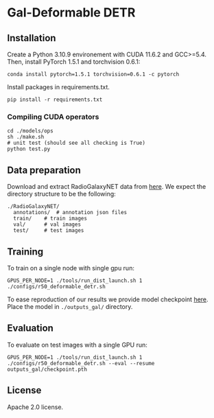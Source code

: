 **Gal-Deformable DETR**
========

## Installation
Create a Python 3.10.9 environement with CUDA 11.6.2 and GCC>=5.4.
Then, install PyTorch 1.5.1 and torchvision 0.6.1:
```
conda install pytorch=1.5.1 torchvision=0.6.1 -c pytorch
```
  
Install packages in requirements.txt.
```
pip install -r requirements.txt
```

### Compiling CUDA operators
```
cd ./models/ops
sh ./make.sh
# unit test (should see all checking is True)
python test.py
```

## Data preparation

Download and extract RadioGalaxyNET data from [here](https://doi.org/10.25919/btk3-vx79).
We expect the directory structure to be the following:
```
./RadioGalaxyNET/
  annotations/  # annotation json files
  train/    # train images
  val/      # val images
  test/     # test images
```

## Training

To train on a single node with single gpu run:
```
GPUS_PER_NODE=1 ./tools/run_dist_launch.sh 1 ./configs/r50_deformable_detr.sh
```
To ease reproduction of our results we provide model checkpoint [here](https://figshare.com/s/4e98cad967ca1c60bb74). 
Place the model in `./outputs_gal/` directory.

## Evaluation
To evaluate on test images with a single GPU run:
```
GPUS_PER_NODE=1 ./tools/run_dist_launch.sh 1 ./configs/r50_deformable_detr.sh --eval --resume outputs_gal/checkpoint.pth
```
## License
Apache 2.0 license.
